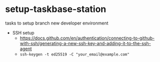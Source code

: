 # setup-taskbase-station
tasks to setup branch new developer environment


- SSH setup
  - https://docs.github.com/en/authentication/connecting-to-github-with-ssh/generating-a-new-ssh-key-and-adding-it-to-the-ssh-agent
  - `ssh-keygen -t ed25519 -C "your_email@example.com"`
